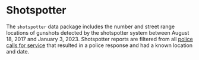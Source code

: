 # Shotspotter

The `shotspotter` data package includes the number and street range locations of gunshots detected by the shotspotter system between August 18, 2017 and January 3, 2023. Shotspotter reports are filtered from all [police calls for service](https://data.cincinnati-oh.gov/safety/PDI-Police-Data-Initiative-Police-Calls-for-Servic/gexm-h6bt) that resulted in a police response and had a known location and date.